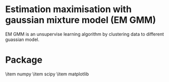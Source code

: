# Estimation maximisation with gaussian mixture model (EM GMM)
EM GMM is an unsupervise learning algorithm by clustering data to different guassian model.

# Package
\item numpy
\item scipy
\item matplotlib
